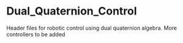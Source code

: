 # Dual_Quaternion_Control
Header files for robotic control using dual quaternion algebra. More controllers to be added
